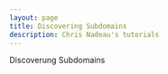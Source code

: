 ```yaml
---
layout: page
title: Discovering Subdomains
description: Chris Nadeau's tutorials
---
```


Discoverung Subdomains
